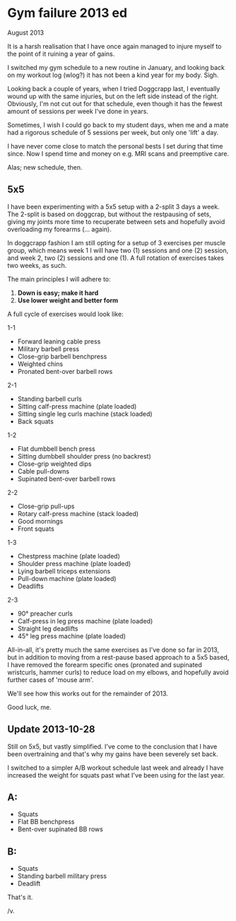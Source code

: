 Gym failure 2013 ed
===================
August 2013

It is a harsh realisation that I have once again managed to injure myself
to the point of it ruining a year of gains.

I switched my gym schedule to a new routine in January, and looking back on
my workout log (wlog?) it has not been a kind year for my body. Sigh.

Looking back a couple of years, when I tried Doggcrapp last, I eventually
wound up with the same injuries, but on the left side instead of the right.
Obviously, I'm not cut out for that schedule, even though it has the fewest
amount of sessions per week I've done in years.

Sometimes, I wish I could go back to my student days, when me and a mate 
had a rigorous schedule of 5 sessions per week, but only one 'lift' a day.

I have never come close to match the personal bests I set during that time
since. Now I spend time and money on e.g. MRI scans and preemptive care.

Alas; new schedule, then.

## 5x5

I have been experimenting with a 5x5 setup with a 2-split 3 days a week. The
2-split is based on doggcrap, but without the restpausing of sets, giving my
joints more time to recuperate between sets and hopefully avoid overloading my
forearms (... again).

In doggcrapp fashion I am still opting for a setup of 3 exercises per muscle 
group, which means week 1 I will have two (1) sessions and one (2) session,
and week 2, two (2) sessions and one (1). A full rotation of exercises takes
two weeks, as such.

The main principles I will adhere to:

1. **Down is easy; make it hard**
2. **Use lower weight and better form**

A full cycle of exercises would look like:

1-1

- Forward leaning cable press
- Military barbell press
- Close-grip barbell benchpress
- Weighted chins
- Pronated bent-over barbell rows

2-1

- Standing barbell curls
- Sitting calf-press machine (plate loaded)
- Sitting single leg curls machine (stack loaded)
- Back squats

1-2

- Flat dumbbell bench press
- Sitting dumbbell shoulder press (no backrest)
- Close-grip weighted dips
- Cable pull-downs
- Supinated bent-over barbell rows

2-2

- Close-grip pull-ups
- Rotary calf-press machine (stack loaded)
- Good mornings
- Front squats

1-3

- Chestpress machine (plate loaded)
- Shoulder press machine (plate loaded)
- Lying barbell triceps extensions
- Pull-down machine (plate loaded)
- Deadlifts

2-3

- 90° preacher curls
- Calf-press in leg press machine (plate loaded)
- Straight leg deadlifts
- 45° leg press machine (plate loaded)

All-in-all, it's pretty much the same exercises as I've done so far in 2013, but
in addition to moving from a rest-pause based approach to a 5x5 based, I have 
removed the forearm specific ones (pronated and supinated wristcurls, hammer 
curls) to reduce load on my elbows, and hopefully avoid further cases of 
'mouse arm'.

We'll see how this works out for the remainder of 2013.

Good luck, me.

## Update 2013-10-28

Still on 5x5, but vastly simplified. I've come to the conclusion that I have
been overtraining and that's why my gains have been severely set back.

I switched to a simpler A/B workout schedule last week and already I have 
increased the weight for squats past what I've been using for the last
year.

A:
--

* Squats
* Flat BB benchpress
* Bent-over supinated BB rows

B:
--

* Squats
* Standing barbell military press
* Deadlift

That's it.

/v.

